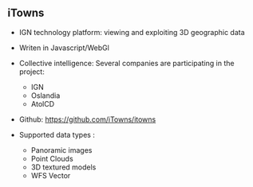 ## iTowns

* IGN technology platform: viewing and exploiting 3D geographic data

* Writen in Javascript/WebGl

* Collective intelligence: Several companies are participating in the project:

	 *  IGN 
	 *  Oslandia
	 *  AtolCD

* Github: https://github.com/iTowns/itowns

* Supported data types : 

    *  Panoramic images
	*  Point Clouds
	*  3D textured models
 	*  WFS Vector
